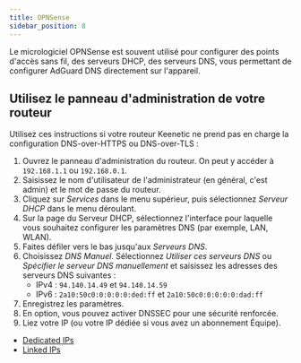 ```yaml
---
title: OPNSense
sidebar_position: 8
---
```


Le micrologiciel OPNSense est souvent utilisé pour configurer des points d'accès sans fil, des serveurs DHCP, des serveurs DNS, vous permettant de configurer AdGuard DNS directement sur l'appareil.

## Utilisez le panneau d'administration de votre routeur

Utilisez ces instructions si votre routeur Keenetic ne prend pas en charge la configuration DNS-over-HTTPS ou DNS-over-TLS :

1. Ouvrez le panneau d'administration du routeur. On peut y accéder à `192.168.1.1` ou `192.168.0.1`.
2. Saisissez le nom d'utilisateur de l'administrateur (en général, c'est admin) et le mot de passe du routeur.
3. Cliquez sur _Services_ dans le menu supérieur, puis sélectionnez _Serveur DHCP_ dans le menu déroulant.
4. Sur la page du Serveur DHCP, sélectionnez l'interface pour laquelle vous souhaitez configurer les paramètres DNS (par exemple, LAN, WLAN).
5. Faites défiler vers le bas jusqu'aux _Serveurs DNS_.
6. Choisissez _DNS Manuel_. Sélectionnez _Utiliser ces serveurs DNS_ ou _Spécifier le serveur DNS manuellement_ et saisissez les adresses des serveurs DNS suivantes :
   - IPv4 : `94.140.14.49` et `94.140.14.59`
   - IPv6 : `2a10:50c0:0:0:0:0:ded:ff` et `2a10:50c0:0:0:0:0:dad:ff`
7. Enregistrez les paramètres.
8. En option, vous pouvez activer DNSSEC pour une sécurité renforcée.
9. Liez votre IP (ou votre IP dédiée si vous avez un abonnement Équipe).

- [Dedicated IPs](/private-dns/connect-devices/other-options/dedicated-ip.md)
- [Linked IPs](/private-dns/connect-devices/other-options/linked-ip.md)
